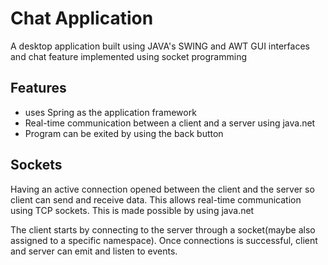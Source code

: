 
# Chat Application

A desktop application built using JAVA's SWING and AWT GUI interfaces and chat feature implemented using socket programming




## Features

- uses Spring as the application framework
- Real-time communication between a client and a server using java.net
- Program can be exited by using the back button


## Sockets

Having an active connection opened between the client and the server so client can send and receive data. This allows real-time communication using TCP sockets. This is made possible by using java.net

The client starts by connecting to the server through a socket(maybe also assigned to a specific namespace). Once connections is successful, client and server can emit and listen to events.
